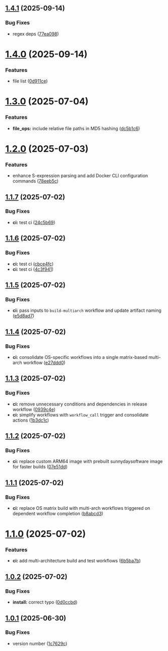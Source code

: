 ## [1.4.1](https://github.com/Sunnyday-Software/docker-project-manager/compare/v1.4.0...v1.4.1) (2025-09-14)


### Bug Fixes

* regex deps ([77ea098](https://github.com/Sunnyday-Software/docker-project-manager/commit/77ea09898389582ea62f4013218379ebfde7b85e))

# [1.4.0](https://github.com/Sunnyday-Software/docker-project-manager/compare/v1.3.0...v1.4.0) (2025-09-14)


### Features

* file list ([0d911ce](https://github.com/Sunnyday-Software/docker-project-manager/commit/0d911cec9272f77b3a5353ab9ed1369529e57184))

# [1.3.0](https://github.com/Sunnyday-Software/docker-project-manager/compare/v1.2.0...v1.3.0) (2025-07-04)


### Features

* **file_ops:** include relative file paths in MD5 hashing ([dc5b1c6](https://github.com/Sunnyday-Software/docker-project-manager/commit/dc5b1c62e9c1f6baa9b3d65b5455032a5b0308f2))

# [1.2.0](https://github.com/Sunnyday-Software/docker-project-manager/compare/v1.1.7...v1.2.0) (2025-07-03)


### Features

* enhance S-expression parsing and add Docker CLI configuration commands ([78eeb5c](https://github.com/Sunnyday-Software/docker-project-manager/commit/78eeb5c099ec183252b0b37bff51c3651e223dc5))

## [1.1.7](https://github.com/Sunnyday-Software/docker-project-manager/compare/v1.1.6...v1.1.7) (2025-07-02)


### Bug Fixes

* **ci:** test ci ([24c5b69](https://github.com/Sunnyday-Software/docker-project-manager/commit/24c5b6914c168432e1862f9f64ba659492751543))

## [1.1.6](https://github.com/Sunnyday-Software/docker-project-manager/compare/v1.1.5...v1.1.6) (2025-07-02)


### Bug Fixes

* **ci:** test ci ([cbce4fc](https://github.com/Sunnyday-Software/docker-project-manager/commit/cbce4fcc188cfecff5769c85d8e3207f84880770))
* **ci:** test ci ([4c3f941](https://github.com/Sunnyday-Software/docker-project-manager/commit/4c3f94144855cb0418694d4c7fb4969b5fffa3e6))

## [1.1.5](https://github.com/Sunnyday-Software/docker-project-manager/compare/v1.1.4...v1.1.5) (2025-07-02)


### Bug Fixes

* **ci:** pass inputs to `build-multiarch` workflow and update artifact naming ([e5d8ad7](https://github.com/Sunnyday-Software/docker-project-manager/commit/e5d8ad7e4f325f1039d00b8367e758d199d24bdb))

## [1.1.4](https://github.com/Sunnyday-Software/docker-project-manager/compare/v1.1.3...v1.1.4) (2025-07-02)


### Bug Fixes

* **ci:** consolidate OS-specific workflows into a single matrix-based multi-arch workflow ([e27ddd0](https://github.com/Sunnyday-Software/docker-project-manager/commit/e27ddd02469e90872dedb8226e8a1c6809fad0a2))

## [1.1.3](https://github.com/Sunnyday-Software/docker-project-manager/compare/v1.1.2...v1.1.3) (2025-07-02)


### Bug Fixes

* **ci:** remove unnecessary conditions and dependencies in release workflow ([0939c4e](https://github.com/Sunnyday-Software/docker-project-manager/commit/0939c4ec64d36bad356b0840328cba33c983371e))
* **ci:** simplify workflows with `workflow_call` trigger and consolidate actions ([1b3dc1c](https://github.com/Sunnyday-Software/docker-project-manager/commit/1b3dc1c51a3b8b00b8a2dd202c2552e1ab87fcb2))

## [1.1.2](https://github.com/Sunnyday-Software/docker-project-manager/compare/v1.1.1...v1.1.2) (2025-07-02)


### Bug Fixes

* **ci:** replace custom ARM64 image with prebuilt sunnydaysoftware image for faster builds ([07e51dd](https://github.com/Sunnyday-Software/docker-project-manager/commit/07e51dd2f6d20fef0b5c649fc01a3af435c425dc))

## [1.1.1](https://github.com/Sunnyday-Software/docker-project-manager/compare/v1.1.0...v1.1.1) (2025-07-02)


### Bug Fixes

* **ci:** replace OS matrix build with multi-arch workflows triggered on dependent workflow completion ([b8abcd3](https://github.com/Sunnyday-Software/docker-project-manager/commit/b8abcd35456510027504a393697530b056b88c39))

# [1.1.0](https://github.com/Sunnyday-Software/docker-project-manager/compare/v1.0.2...v1.1.0) (2025-07-02)


### Features

* **ci:** add multi-architecture build and test workflows ([6b5ba7b](https://github.com/Sunnyday-Software/docker-project-manager/commit/6b5ba7b3f6d55b4520f4ea697118979023f3fff6))

## [1.0.2](https://github.com/Sunnyday-Software/docker-project-manager/compare/v1.0.1...v1.0.2) (2025-07-02)


### Bug Fixes

* **install:** correct typo ([0d0ccbd](https://github.com/Sunnyday-Software/docker-project-manager/commit/0d0ccbddba2b8203621377f62bcceb2fd9737854))

## [1.0.1](https://github.com/Sunnyday-Software/docker-project-manager/compare/v1.0.0...v1.0.1) (2025-06-30)


### Bug Fixes

* version number ([1c7629c](https://github.com/Sunnyday-Software/docker-project-manager/commit/1c7629c14dd025785a43fab52eeb443f8c9b3051))
